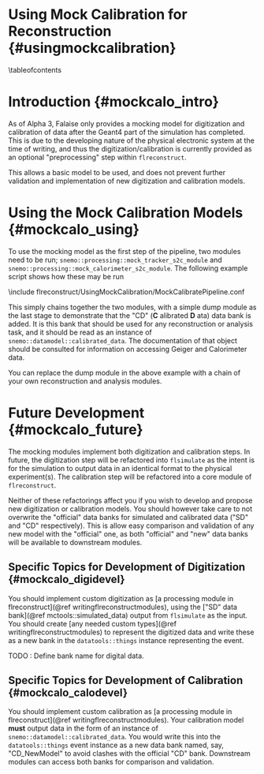 Using Mock Calibration for Reconstruction {#usingmockcalibration}
=========================================

\tableofcontents

Introduction {#mockcalo_intro}
============

As of Alpha 3, Falaise only provides a mocking model for digitization
and calibration of data after the Geant4 part of the simulation has
completed. This is due to the developing nature of the physical electronic
system at the time of writing, and thus the digitization/calibration is
currently provided as an optional "preprocessing" step within
`flreconstruct`.

This allows a basic model to be used, and does not prevent further
validation and implementation of new digitization and calibration models.

Using the Mock Calibration Models {#mockcalo_using}
=================================

To use the mocking model as the first step of the pipeline, two modules
need to be run; `snemo::processing::mock_tracker_s2c_module` and
`snemo::processing::mock_calorimeter_s2c_module`. The following example
script shows how these may be run

\include flreconstruct/UsingMockCalibration/MockCalibratePipeline.conf

This simply chains together the two modules, with a simple dump module
as the last stage to demonstrate that the "CD" (**C** alibrated **D** ata)
data bank is added. It is this bank that should be used for any
reconstruction or analysis task, and it should be read as an instance
of `snemo::datamodel::calibrated_data`. The documentation of that object
should be consulted for information on accessing Geiger and Calorimeter
data.

You can replace the dump module in the above example with a chain of your
own reconstruction and analysis modules.

Future Development {#mockcalo_future}
==================

The mocking modules implement both digitization and calibration steps.
In future, the digitization step will be refactored into `flsimulate` as
the intent is for the simulation to output data in an identical
format to the physical experiment(s). The calibration step will be
refactored into a core module of `flreconstruct`.

Neither of these refactorings affect you if you wish to develop and
propose new digitization or calibration models. You should however take
care to not overwrite the "official" data banks for simulated and
calibrated data ("SD" and "CD" respectively). This is allow easy
comparison and validation of any new model with the "official" one, as
both "official" and "new" data banks will be available to downstream
modules.

Specific Topics for Development of Digitization {#mockcalo_digidevel}
-----------------------------------------------
You should implement custom digitization as
[a processing module in flreconstruct](@ref writingflreconstructmodules),
using the ["SD" data bank](@ref mctools::simulated_data) output
from `flsimulate` as the input. You should create
[any needed custom types](@ref writingflreconstructmodules)
to represent the digitized data and write these as a new bank in the
`datatools::things` instance representing the event.

TODO : Define bank name for digital data.

Specific Topics for Development of Calibration {#mockcalo_calodevel}
----------------------------------------------
You should implement custom calibration as
[a processing module in flreconstruct](@ref writingflreconstructmodules).
Your calibration model **must** output data in the form of an instance of
`snemo::datamodel::calibrated_data`. You would write this into the
`datatools::things` event instance as a new data bank named, say,
"CD_NewModel" to avoid clashes with the official "CD" bank. Downstream modules can access both banks for comparison and validation.
